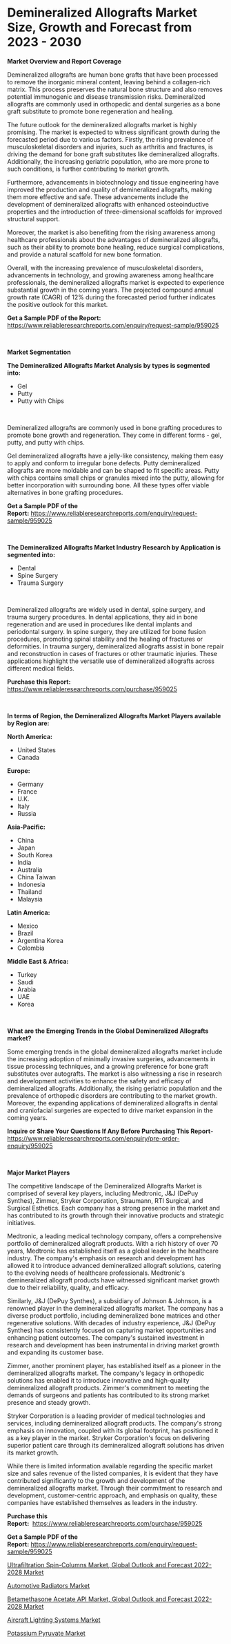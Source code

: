 <p><h1>Demineralized Allografts Market Size, Growth and Forecast from 2023 - 2030</h1></p><p><strong>Market Overview and Report Coverage</strong></p>
<p><p>Demineralized allografts are human bone grafts that have been processed to remove the inorganic mineral content, leaving behind a collagen-rich matrix. This process preserves the natural bone structure and also removes potential immunogenic and disease transmission risks. Demineralized allografts are commonly used in orthopedic and dental surgeries as a bone graft substitute to promote bone regeneration and healing.</p><p>The future outlook for the demineralized allografts market is highly promising. The market is expected to witness significant growth during the forecasted period due to various factors. Firstly, the rising prevalence of musculoskeletal disorders and injuries, such as arthritis and fractures, is driving the demand for bone graft substitutes like demineralized allografts. Additionally, the increasing geriatric population, who are more prone to such conditions, is further contributing to market growth.</p><p>Furthermore, advancements in biotechnology and tissue engineering have improved the production and quality of demineralized allografts, making them more effective and safe. These advancements include the development of demineralized allografts with enhanced osteoinductive properties and the introduction of three-dimensional scaffolds for improved structural support.</p><p>Moreover, the market is also benefiting from the rising awareness among healthcare professionals about the advantages of demineralized allografts, such as their ability to promote bone healing, reduce surgical complications, and provide a natural scaffold for new bone formation.</p><p>Overall, with the increasing prevalence of musculoskeletal disorders, advancements in technology, and growing awareness among healthcare professionals, the demineralized allografts market is expected to experience substantial growth in the coming years. The projected compound annual growth rate (CAGR) of 12% during the forecasted period further indicates the positive outlook for this market.</p></p>
<p><strong>Get a Sample PDF of the Report:</strong> <a href="https://www.reliableresearchreports.com/enquiry/request-sample/959025">https://www.reliableresearchreports.com/enquiry/request-sample/959025</a></p>
<p>&nbsp;</p>
<p><strong>Market Segmentation</strong></p>
<p><strong>The Demineralized Allografts Market Analysis by types is segmented into:</strong></p>
<p><ul><li>Gel</li><li>Putty</li><li>Putty with Chips</li></ul></p>
<p>&nbsp;</p>
<p><p>Demineralized allografts are commonly used in bone grafting procedures to promote bone growth and regeneration. They come in different forms - gel, putty, and putty with chips. </p><p>Gel demineralized allografts have a jelly-like consistency, making them easy to apply and conform to irregular bone defects. Putty demineralized allografts are more moldable and can be shaped to fit specific areas. Putty with chips contains small chips or granules mixed into the putty, allowing for better incorporation with surrounding bone. All these types offer viable alternatives in bone grafting procedures.</p></p>
<p><strong>Get a Sample PDF of the Report:</strong>&nbsp;<a href="https://www.reliableresearchreports.com/enquiry/request-sample/959025">https://www.reliableresearchreports.com/enquiry/request-sample/959025</a></p>
<p>&nbsp;</p>
<p><strong>The Demineralized Allografts Market Industry Research by Application is segmented into:</strong></p>
<p><ul><li>Dental</li><li>Spine Surgery</li><li>Trauma Surgery</li></ul></p>
<p>&nbsp;</p>
<p><p>Demineralized allografts are widely used in dental, spine surgery, and trauma surgery procedures. In dental applications, they aid in bone regeneration and are used in procedures like dental implants and periodontal surgery. In spine surgery, they are utilized for bone fusion procedures, promoting spinal stability and the healing of fractures or deformities. In trauma surgery, demineralized allografts assist in bone repair and reconstruction in cases of fractures or other traumatic injuries. These applications highlight the versatile use of demineralized allografts across different medical fields.</p></p>
<p><strong>Purchase this Report:</strong>&nbsp; <a href="https://www.reliableresearchreports.com/purchase/959025">https://www.reliableresearchreports.com/purchase/959025</a></p>
<p>&nbsp;</p>
<p><strong>In terms of Region, the Demineralized Allografts Market Players available by Region are:</strong></p>
<p>
    <p> <strong> North America: </strong>
        <ul>
            <li>United States</li>
            <li>Canada</li>
        </ul>
        </p> 
    <p> <strong> Europe: </strong>
        <ul>
            <li>Germany</li>
            <li>France</li>
            <li>U.K.</li>
            <li>Italy</li>
            <li>Russia</li>
        </ul>
        </p> 
    <p> <strong> Asia-Pacific: </strong>
        <ul>
            <li>China</li>
            <li>Japan</li>
            <li>South Korea</li>
            <li>India</li>
            <li>Australia</li>
            <li>China Taiwan</li>
            <li>Indonesia</li>
            <li>Thailand</li>
            <li>Malaysia</li>
        </ul>
        </p> 
    <p> <strong> Latin America: </strong>
        <ul>
            <li>Mexico</li>
            <li>Brazil</li>
            <li>Argentina Korea</li>
            <li>Colombia</li>
        </ul>
        </p> 
    <p> <strong> Middle East & Africa: </strong>
        <ul>
            <li>Turkey</li>
            <li>Saudi</li>
            <li>Arabia</li>
            <li>UAE</li>
            <li>Korea</li>
        </ul>
    </p>
    </p>
<p>&nbsp;</p>
<p><strong>What are the Emerging Trends in the Global Demineralized Allografts market?</strong></p>
<p><p>Some emerging trends in the global demineralized allografts market include the increasing adoption of minimally invasive surgeries, advancements in tissue processing techniques, and a growing preference for bone graft substitutes over autografts. The market is also witnessing a rise in research and development activities to enhance the safety and efficacy of demineralized allografts. Additionally, the rising geriatric population and the prevalence of orthopedic disorders are contributing to the market growth. Moreover, the expanding applications of demineralized allografts in dental and craniofacial surgeries are expected to drive market expansion in the coming years.</p></p>
<p><strong>Inquire or Share Your Questions If Any Before Purchasing This Report</strong>- <a href="https://www.reliableresearchreports.com/enquiry/pre-order-enquiry/959025">https://www.reliableresearchreports.com/enquiry/pre-order-enquiry/959025</a></p>
<p>&nbsp;</p>
<p><strong>Major Market Players</strong></p>
<p><p>The competitive landscape of the Demineralized Allografts Market is comprised of several key players, including Medtronic, J&J (DePuy Synthes), Zimmer, Stryker Corporation, Straumann, RTI Surgical, and Surgical Esthetics. Each company has a strong presence in the market and has contributed to its growth through their innovative products and strategic initiatives.</p><p>Medtronic, a leading medical technology company, offers a comprehensive portfolio of demineralized allograft products. With a rich history of over 70 years, Medtronic has established itself as a global leader in the healthcare industry. The company's emphasis on research and development has allowed it to introduce advanced demineralized allograft solutions, catering to the evolving needs of healthcare professionals. Medtronic's demineralized allograft products have witnessed significant market growth due to their reliability, quality, and efficacy.</p><p>Similarly, J&J (DePuy Synthes), a subsidiary of Johnson & Johnson, is a renowned player in the demineralized allografts market. The company has a diverse product portfolio, including demineralized bone matrices and other regenerative solutions. With decades of industry experience, J&J (DePuy Synthes) has consistently focused on capturing market opportunities and enhancing patient outcomes. The company's sustained investment in research and development has been instrumental in driving market growth and expanding its customer base.</p><p>Zimmer, another prominent player, has established itself as a pioneer in the demineralized allografts market. The company's legacy in orthopedic solutions has enabled it to introduce innovative and high-quality demineralized allograft products. Zimmer's commitment to meeting the demands of surgeons and patients has contributed to its strong market presence and steady growth.</p><p>Stryker Corporation is a leading provider of medical technologies and services, including demineralized allograft products. The company's strong emphasis on innovation, coupled with its global footprint, has positioned it as a key player in the market. Stryker Corporation's focus on delivering superior patient care through its demineralized allograft solutions has driven its market growth.</p><p>While there is limited information available regarding the specific market size and sales revenue of the listed companies, it is evident that they have contributed significantly to the growth and development of the demineralized allografts market. Through their commitment to research and development, customer-centric approach, and emphasis on quality, these companies have established themselves as leaders in the industry.</p></p>
<p><strong>Purchase this Report:</strong>&nbsp;&nbsp;<a href="https://www.reliableresearchreports.com/purchase/959025">https://www.reliableresearchreports.com/purchase/959025</a></p>
<p></p>
<p><strong>Get a Sample PDF of the Report:</strong>&nbsp;<a href="https://www.reliableresearchreports.com/enquiry/request-sample/959025">https://www.reliableresearchreports.com/enquiry/request-sample/959025</a></p>
<p><p><a href="https://issuu.com/reportprime-2/docs/ultrafiltration-spin-columns-market-global-outlook?fr=xKAE9_zU1NQ">Ultrafiltration Spin-Columns Market, Global Outlook and Forecast 2022-2028 Market</a></p><p><a href="https://github.com/RoccoManning/Market-Research-Report-List-1/blob/main/automotive-radiators-market.md">Automotive Radiators Market</a></p><p><a href="https://issuu.com/reportprime-2/docs/betamethasone-acetate-api-market-global-outlook-an?fr=xKAE9_zU1NQ">Betamethasone Acetate API Market, Global Outlook and Forecast 2022-2028 Market</a></p><p><a href="https://medium.com/@irmaabshire/aircraft-lighting-systems-market-size-growth-forecast-2023-2030-992899d21be0">Aircraft Lighting Systems Market</a></p><p><a href="https://www.linkedin.com/pulse/potassium-pyruvate-market-size-share-global-analysis-4ddhe/">Potassium Pyruvate Market</a></p></p>